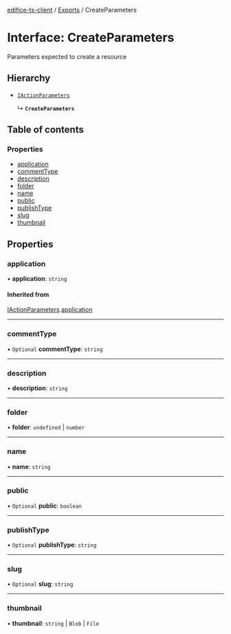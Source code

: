 [edifice-ts-client](../README.md) / [Exports](../modules.md) / CreateParameters

# Interface: CreateParameters

Parameters expected to create a resource

## Hierarchy

- [`IActionParameters`](IActionParameters.md)

  ↳ **`CreateParameters`**

## Table of contents

### Properties

- [application](CreateParameters.md#application)
- [commentType](CreateParameters.md#commenttype)
- [description](CreateParameters.md#description)
- [folder](CreateParameters.md#folder)
- [name](CreateParameters.md#name)
- [public](CreateParameters.md#public)
- [publishType](CreateParameters.md#publishtype)
- [slug](CreateParameters.md#slug)
- [thumbnail](CreateParameters.md#thumbnail)

## Properties

### application

• **application**: `string`

#### Inherited from

[IActionParameters](IActionParameters.md).[application](IActionParameters.md#application)

___

### commentType

• `Optional` **commentType**: `string`

___

### description

• **description**: `string`

___

### folder

• **folder**: `undefined` \| `number`

___

### name

• **name**: `string`

___

### public

• `Optional` **public**: `boolean`

___

### publishType

• `Optional` **publishType**: `string`

___

### slug

• `Optional` **slug**: `string`

___

### thumbnail

• **thumbnail**: `string` \| `Blob` \| `File`
